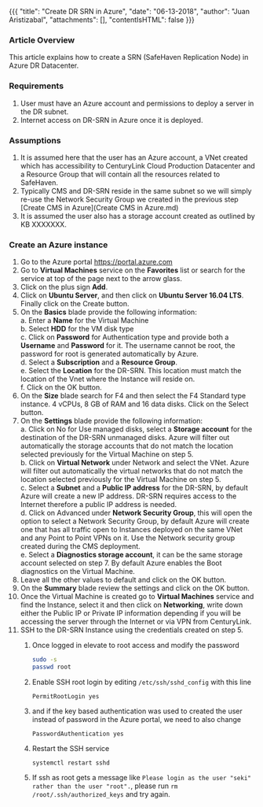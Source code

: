 {{{
  "title": "Create DR SRN in Azure",
  "date": "06-13-2018",
  "author": "Juan Aristizabal",
  "attachments": [],
  "contentIsHTML": false
}}}

### Article Overview
This article explains how to create a SRN (SafeHaven Replication Node) in Azure DR Datacenter.

### Requirements
1. User must have an Azure account and permissions to deploy a server in the DR subnet.
2. Internet access on DR-SRN in Azure once it is deployed.

### Assumptions
1. It is assumed here that the user has an Azure account, a VNet created which has accessibility to CenturyLink Cloud Production Datacenter and a Resource Group that will contain all the resources related to SafeHaven.
2. Typically CMS and DR-SRN reside in the same subnet so we will simply re-use the Network Security Group we created in the previous step [Create CMS in Azure](Create CMS in Azure.md)
3. It is assumed the user also has a storage account created as outlined by KB XXXXXXX.

### Create an Azure instance
1. Go to the Azure portal https://portal.azure.com 
2. Go to **Virtual Machines** service on the **Favorites** list or search for the service at top of the page next to the arrow glass.
3. Click on  the plus sign **Add**.
4. Click on **Ubuntu Server**, and then click on **Ubuntu Server 16.04 LTS**. Finally click on the Create button.
5. On the **Basics** blade provide the following information:   
    a. Enter a  **Name** for the Virtual Machine  
    b.  Select **HDD** for the VM disk type  
    c.  Click on **Password** for Authentication type and provide both a **Username** and **Password** for it.  The username cannot be root, the password for root is generated automatically by Azure.  
    d.  Select a **Subscription** and a **Resource Group**.   
    e.  Select the **Location** for the DR-SRN. This location must match the location of the Vnet where the Instance will reside on.    
    f.  Click on the OK button.  
6. On the **Size** blade search for F4 and then select the F4 Standard type instance. 4 vCPUs, 8 GB of RAM and 16 data disks. Click on the Select button.
7. On the **Settings** blade provide the following information:  
   a. Click on No for Use managed disks, select a **Storage account** for the destination of the DR-SRN unmanaged disks. Azure will filter out automatically the storage accounts that do not match the location selected previously for the Virtual Machine on step 5.  
   b. Click on **Virtual Network** under Network and select the VNet. Azure will filter out automatically the virtual networks that do not match the location selected previously for the Virtual Machine on step 5.  
   c. Select a **Subnet** and a **Public IP address** for the DR-SRN, by default Azure will create a new IP address. DR-SRN requires access to the Internet therefore a public IP address is needed.  
   d. Click on Advanced under **Network Security Group**, this will open the option to select a Network Security Group, by default Azure will create one that has all traffic open to Instances deployed on the same VNet and any Point to Point VPNs on it. Use the Network security group created during the CMS deployment.  
   e. Select a **Diagnostics storage account**, it can be the same storage account selected on step 7. By default Azure enables the Boot diagnostics on the Virtual Machine.  
8. Leave all the other values to default and click on the OK button.
9. On the **Summary** blade review the settings and click on the OK button.
10. Once the Virtual Machine is created go to **Virtual Machines** service and find the Instance, select it and then click on **Networking**, write down either the Public IP or Private IP information depending if you will be accessing the server through the Internet or via VPN from CenturyLink.
11. SSH to the DR-SRN Instance using the credentials created on step 5.  
    1. Once logged in elevate to root access and modify the password  
    
        ```bash
        sudo -s
        passwd root
        ```
    
    2. Enable SSH root login by editing `/etc/ssh/sshd_config` with this line  

        ```
        PermitRootLogin yes
        ```  

    3. and if the key based authentication was used to created the user instead of password in the Azure portal, we need to also change
        ```
        PasswordAuthentication yes
        ```
    4. Restart the SSH service  
        ```
        systemctl restart sshd
        ```  
    5. If ssh as root gets a message like `Please login as the user "seki" rather than the user "root".`, please run `rm /root/.ssh/authorized_keys` and try again.


